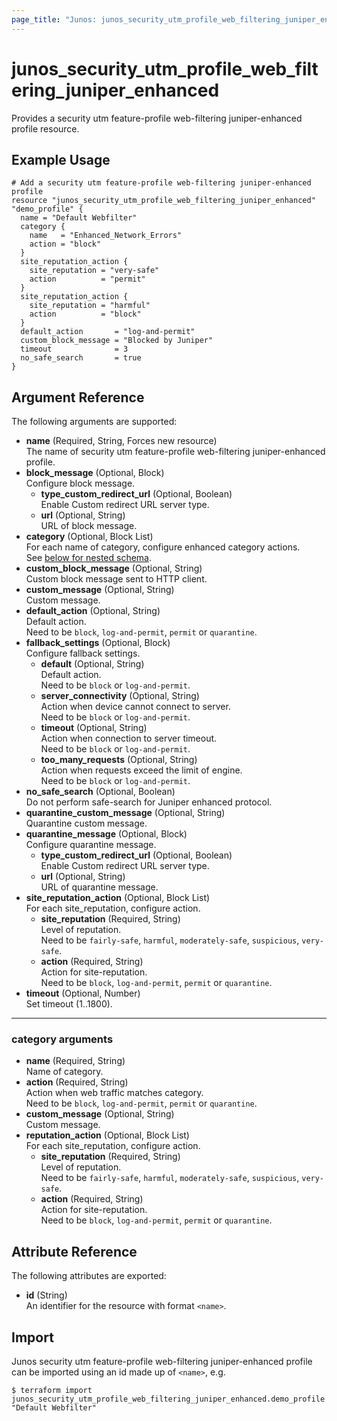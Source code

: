 ```yaml
---
page_title: "Junos: junos_security_utm_profile_web_filtering_juniper_enhanced"
---
```


# junos_security_utm_profile_web_filtering_juniper_enhanced

Provides a security utm feature-profile web-filtering juniper-enhanced profile resource.

## Example Usage

```hcl
# Add a security utm feature-profile web-filtering juniper-enhanced profile
resource "junos_security_utm_profile_web_filtering_juniper_enhanced" "demo_profile" {
  name = "Default Webfilter"
  category {
    name   = "Enhanced_Network_Errors"
    action = "block"
  }
  site_reputation_action {
    site_reputation = "very-safe"
    action          = "permit"
  }
  site_reputation_action {
    site_reputation = "harmful"
    action          = "block"
  }
  default_action       = "log-and-permit"
  custom_block_message = "Blocked by Juniper"
  timeout              = 3
  no_safe_search       = true
}
```

## Argument Reference

The following arguments are supported:

- **name** (Required, String, Forces new resource)  
  The name of security utm feature-profile web-filtering juniper-enhanced profile.
- **block_message** (Optional, Block)  
  Configure block message.
  - **type_custom_redirect_url** (Optional, Boolean)  
    Enable Custom redirect URL server type.
  - **url** (Optional, String)  
    URL of block message.
- **category** (Optional, Block List)  
  For each name of category, configure enhanced category actions.  
  See [below for nested schema](#category-arguments).
- **custom_block_message** (Optional, String)  
  Custom block message sent to HTTP client.
- **custom_message** (Optional, String)  
  Custom message.
- **default_action** (Optional, String)  
  Default action.  
  Need to be `block`, `log-and-permit`, `permit` or `quarantine`.
- **fallback_settings** (Optional, Block)  
  Configure fallback settings.
  - **default** (Optional, String)  
    Default action.  
    Need to be `block` or `log-and-permit`.
  - **server_connectivity** (Optional, String)  
    Action when device cannot connect to server.  
    Need to be `block` or `log-and-permit`.
  - **timeout** (Optional, String)  
    Action when connection to server timeout.  
    Need to be `block` or `log-and-permit`.
  - **too_many_requests** (Optional, String)  
    Action when requests exceed the limit of engine.  
    Need to be `block` or `log-and-permit`.
- **no_safe_search** (Optional, Boolean)  
  Do not perform safe-search for Juniper enhanced protocol.
- **quarantine_custom_message** (Optional, String)  
  Quarantine custom message.
- **quarantine_message** (Optional, Block)  
  Configure quarantine message.
  - **type_custom_redirect_url** (Optional, Boolean)  
    Enable Custom redirect URL server type.
  - **url** (Optional, String)  
    URL of quarantine message.
- **site_reputation_action** (Optional, Block List)  
  For each site_reputation, configure action.
  - **site_reputation** (Required, String)  
    Level of reputation.  
    Need to be `fairly-safe`, `harmful`, `moderately-safe`, `suspicious`, `very-safe`.
  - **action** (Required, String)  
    Action for site-reputation.  
    Need to be `block`, `log-and-permit`, `permit` or `quarantine`.
- **timeout** (Optional, Number)  
  Set timeout (1..1800).

---

### category arguments

- **name** (Required, String)  
  Name of category.
- **action** (Required, String)  
  Action when web traffic matches category.  
  Need to be `block`, `log-and-permit`, `permit` or `quarantine`.
- **custom_message** (Optional, String)  
  Custom message.
- **reputation_action** (Optional, Block List)  
  For each site_reputation, configure action.
  - **site_reputation** (Required, String)  
    Level of reputation.  
    Need to be `fairly-safe`, `harmful`, `moderately-safe`, `suspicious`, `very-safe`.
  - **action** (Required, String)  
    Action for site-reputation.  
    Need to be `block`, `log-and-permit`, `permit` or `quarantine`.

## Attribute Reference

The following attributes are exported:

- **id** (String)  
  An identifier for the resource with format `<name>`.

## Import

Junos security utm feature-profile web-filtering juniper-enhanced profile can be imported using an
id made up of `<name>`, e.g.

```shell
$ terraform import junos_security_utm_profile_web_filtering_juniper_enhanced.demo_profile "Default Webfilter"
```
